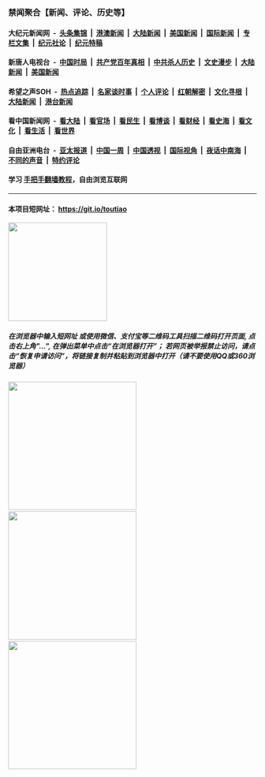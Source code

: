 ### 禁闻聚合【新闻、评论、历史等】

#### 大纪元新闻网 &nbsp;-&nbsp; [头条集锦](indexes/E头条集锦.md?t=03061503) &nbsp;|&nbsp; [港澳新闻](indexes/E港澳新闻.md?t=03061503)  &nbsp;|&nbsp; [大陆新闻](indexes/E大陆新闻.md?t=03061503) &nbsp;|&nbsp; [美国新闻](indexes/E美国新闻.md?t=03061503) &nbsp;|&nbsp; [国际新闻](indexes/E国际新闻.md?t=03061503) &nbsp;|&nbsp; [专栏文集](indexes/E专栏文集.md?t=03061503) &nbsp;|&nbsp; [纪元社论](indexes/E纪元社论.md?t=03061503) &nbsp;|&nbsp; [纪元特稿](indexes/E纪元特稿.md?t=03061503) 

#### 新唐人电视台 &nbsp;-&nbsp; [中国时局](indexes/N中国时局.md?t=03061503) &nbsp;|&nbsp; [共产党百年真相](indexes/N共产党百年真相.md?t=03061503) &nbsp;|&nbsp; [中共杀人历史](indexes/N中共杀人历史.md?t=03061503) &nbsp;|&nbsp; [文史漫步](indexes/N文史漫步.md?t=03061503) &nbsp;|&nbsp; [大陆新闻](indexes/N大陆新闻.md?t=03061503) &nbsp;|&nbsp; [美国新闻](indexes/N美国新闻.md?t=03061503)

#### 希望之声SOH &nbsp;-&nbsp; [热点追踪](indexes/H热点追踪.md?t=03061503) &nbsp;|&nbsp; [名家谈时事](indexes/H名家谈时事.md?t=03061503) &nbsp;|&nbsp; [个人评论](indexes/H个人评论.md?t=03061503)  &nbsp;|&nbsp; [红朝解密](indexes/H红朝解密.md?t=03061503) &nbsp;|&nbsp; [文化寻根](indexes/H文化寻根.md?t=03061503) &nbsp;|&nbsp; [大陆新闻](indexes/H大陆新闻.md?t=03061503) &nbsp;|&nbsp; [港台新闻](indexes/H港台新闻.md?t=03061503)

#### 看中国新闻网 &nbsp;-&nbsp; [看大陆](indexes/S看大陆.md?t=03061503) &nbsp;|&nbsp; [看官场](indexes/S看官场.md?t=03061503) &nbsp;|&nbsp; [看民生](indexes/S看民生.md?t=03061503)  &nbsp;|&nbsp; [看博谈](indexes/S看博谈.md?t=03061503) &nbsp;|&nbsp; [看财经](indexes/S看财经.md?t=03061503) &nbsp;|&nbsp; [看史海](indexes/S看史海.md?t=03061503) &nbsp;|&nbsp; [看文化](indexes/S看文化.md?t=03061503) &nbsp;|&nbsp; [看生活](indexes/S看生活.md?t=03061503) &nbsp;|&nbsp; [看世界](indexes/S看世界.md?t=03061503)

#### 自由亚洲电台 &nbsp;-&nbsp; [亚太报道](indexes/R亚太报道.md?t=03061503) &nbsp;|&nbsp; [中国一周](indexes/R中国一周.md?t=03061503) &nbsp;|&nbsp; [中国透视](indexes/R中国透视.md?t=03061503)  &nbsp;|&nbsp; [国际视角](indexes/R国际视角.md?t=03061503) &nbsp;|&nbsp; [夜话中南海](indexes/R夜话中南海.md?t=03061503) &nbsp;|&nbsp; [不同的声音](indexes/R不同的声音.md?t=03061503) &nbsp;|&nbsp; [特约评论](indexes/R特约评论.md?t=03061503)

#### 学习 [手把手翻墙教程](https://github.com/gfw-breaker/guides/wiki)，自由浏览互联网

----

#### 本项目短网址： https://git.io/toutiao
<img src="https://raw.githubusercontent.com/gfw-breaker/banned-news/master/scripts/img/qr.png" width="200px"/>  

##### 在浏览器中输入短网址 或使用微信、支付宝等二维码工具扫描二维码打开页面, 点击右上角"...", 在弹出菜单中点击“在浏览器打开”； 若网页被举报禁止访问，请点击“恢复申请访问”，将链接复制并粘贴到浏览器中打开（请不要使用QQ或360浏览器）

<img src="https://raw.githubusercontent.com/gfw-breaker/banned-news/master/scripts/img/1.png" width="260px"/> &nbsp; <img src="https://raw.githubusercontent.com/gfw-breaker/banned-news/master/scripts/img/2.png" width="260px"/> &nbsp; <img src="https://raw.githubusercontent.com/gfw-breaker/banned-news/master/scripts/img/3.png" width="260px"/>

